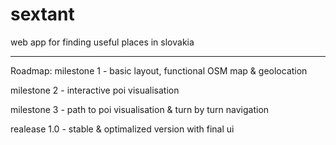sextant
=======

web app for finding useful places in slovakia

---------------------------------------------

Roadmap:
milestone 1 - basic layout, functional OSM map & geolocation

milestone 2 - interactive poi visualisation

milestone 3 - path to poi visualisation & turn by turn navigation

realease 1.0 - stable & optimalized version with final ui
